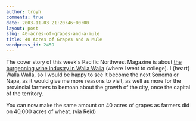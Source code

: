 ```yaml
---
author: troyh
comments: true
date: 2003-11-03 21:20:46+00:00
layout: post
slug: 40-acres-of-grapes-and-a-mule
title: 40 Acres of Grapes and a Mule
wordpress_id: 2459
---
```


The cover story of this week's Pacific Northwest Magazine is about [the burgeoning wine industry in Walla Walla](http://seattletimes.nwsource.com/pacificnw/2003/1102/cover.html) (where I went to college).  I {heart} Walla Walla, so I would be happy to see it become the next Sonoma or Napa, as it would give me more reasons to visit, as well as more for the provincial farmers to bemoan about the growth of the city, once the capital of the territory.

You can now make the same amount on 40 acres of grapes as farmers did on 40,000 acres of wheat.  (via Reid)
